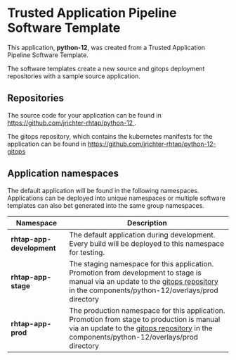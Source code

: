 # Trusted Application Pipeline Software Template

This application, **python-12**, was created from a Trusted Application Pipeline Software Template.

The software templates create a new source and gitops deployment repositories with a sample source application. 

## Repositories

The source code for your application can be found in [https://github.com/jrichter-rhtap/python-12 ](https://github.com/jrichter-rhtap/python-12 ).
 
The gitops repository, which contains the kubernetes manifests for the application can be found in 
[https://github.com/jrichter-rhtap/python-12-gitops ](https://github.com/jrichter-rhtap/python-12-gitops ) 

## Application namespaces 

The default application will be found in the following namespaces. Applications can be deployed into unique namespaces or multiple software templates can also bet generated into the same group namespaces.  

|  Namespace   |  Description   |  
| -------- | -------- |   
| **rhtap-app-development** | The default application during development. Every build will be deployed to this namespace for testing. | 
| **rhtap-app-stage** | The staging namespace for this application. Promotion from development to stage is manual via an update to the [gitops repository](https://github.com/jrichter-rhtap/python-12-gitops ) in the components/python-12/overlays/prod directory |  
| **rhtap-app-prod** | The production namespace for this application. Promotion from stage to production is manual via an update to the [gitops repository](https://github.com/jrichter-rhtap/python-12-gitops ) in the components/python-12/overlays/prod directory | 